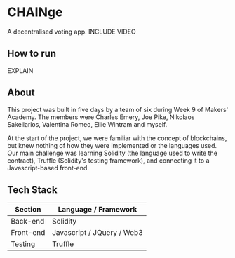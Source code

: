 CHAINge
============
A decentralised voting app. INCLUDE VIDEO


## How to run
EXPLAIN

## About
This project was built in five days by a team of six during Week 9 of Makers' Academy. The members were Charles Emery, Joe Pike, Nikolaos Sakellarios, Valentina Romeo, Ellie Wintram and myself.

At the start of the project, we were familiar with the concept of blockchains, but knew nothing of how they were implemented or the languages used. Our main challenge was learning Solidity (the language used to write the contract), Truffle (Solidity's testing framework), and connecting it to a Javascript-based front-end.

## Tech Stack

Section | Language / Framework
------- | -------------------
Back-end | Solidity
Front-end | Javascript / JQuery / Web3
Testing | Truffle
